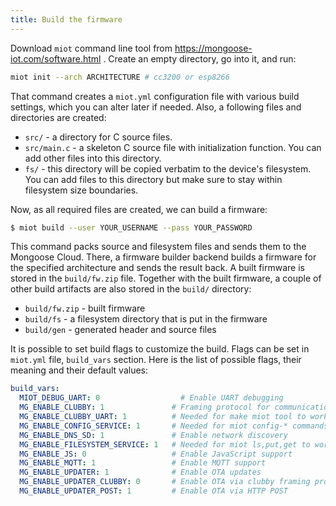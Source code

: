 ```yaml
---
title: Build the firmware
---
```


Download `miot` command line tool from https://mongoose-iot.com/software.html .
Create an empty directory, go into it, and run:

```bash
miot init --arch ARCHITECTURE # cc3200 or esp8266
```

That command creates a `miot.yml` configuration file with various
build settings, which you can alter later if needed. Also, a following
files and directories are created:

  - `src/`  - a directory for C source files.
  - `src/main.c` - a skeleton C source file with initialization function. You
    can add other files into this directory.
  - `fs/` - this directory will be copied verbatim to the device's
    filesystem. You can add files to this directory but make sure to stay
    within filesystem size boundaries.

Now, as all required files are created, we can build a firmware:

```sh
$ miot build --user YOUR_USERNAME --pass YOUR_PASSWORD
```

This command packs source and filesystem files and sends them to the
Mongoose Cloud. There, a firmware builder backend builds
a firmware for the specified architecture and sends the result back.
A built firmware is stored in
the `build/fw.zip` file. Together with the built firmware, a couple of
other build artifacts are also stored in the `build/` directory:

- `build/fw.zip` - built firmware
- `build/fs` - a filesystem directory that is put in the firmware
- `build/gen` - generated header and source files

It is possible to set build flags to customize the build. Flags can be set
in `miot.yml` file, `build_vars` section. Here is the list of possible
flags, their meaning and their default values:

```yml
build_vars:
  MIOT_DEBUG_UART: 0                  # Enable UART debugging
  MG_ENABLE_CLUBBY: 1               # Framing protocol for communication.
  MG_ENABLE_CLUBBY_UART: 1          # Needed for make miot tool to work.
  MG_ENABLE_CONFIG_SERVICE: 1       # Needed for miot config-* commands to work
  MG_ENABLE_DNS_SD: 1               # Enable network discovery
  MG_ENABLE_FILESYSTEM_SERVICE: 1   # Needed for miot ls,put,get to work
  MG_ENABLE_JS: 0                   # Enable JavaScript support
  MG_ENABLE_MQTT: 1                 # Enable MQTT support
  MG_ENABLE_UPDATER: 1              # Enable OTA updates
  MG_ENABLE_UPDATER_CLUBBY: 0       # Enable OTA via clubby framing protocol
  MG_ENABLE_UPDATER_POST: 1         # Enable OTA via HTTP POST
```
